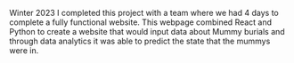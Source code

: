 Winter 2023 I completed this project with a team where we had 4 days to complete a fully functional website. This webpage combined React and Python to create a website that would input data about Mummy burials and through data analytics it was able to predict the state that the mummys were in.
